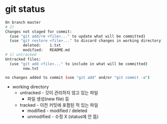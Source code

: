 # git status

```bash
On branch master
# 2) 
Changes not staged for commit:
  (use "git add/rm <file>..." to update what will be committed)
  (use "git restore <file>..." to discard changes in working directory)
        deleted:    1.txt
        modified:   README.md
# 1) untracked
Untracked files:
  (use "git add <file>..." to include in what will be committed)
        new.txt

no changes added to commit (use "git add" and/or "git commit -a")
```

- working directory
  - untracked - 깃이 관리하지 않고 있는 파일
    - 파일 생성(new file) 등
  - tracked - 이전 커밋에 포함된 적 있는 파일
    - modified - modified / deleted
    - unmodified - 수정 X (status에 안 뜸)






